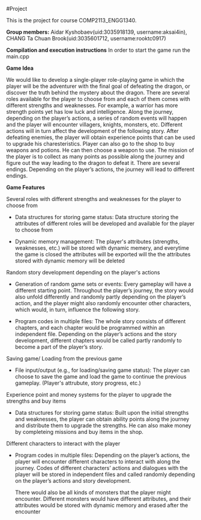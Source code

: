 #Project

This is the project for course COMP2113_ENGG1340.

**Group members:** Aidar Kyshobaev(uid:3035918139, username:aksai4in), CHANG Ta Chuan Brook(uid:3035601712, username:rooktc0917) 

**Compilation and execution instructions**
In order to start the game run the main.cpp


**Game Idea**

We would like to develop a single-player role-playing game in which the player will be the adventurer with the final goal of defeating the dragon, or discover the truth behind the mystery about the dragon. There are several roles available for the player to choose from and each of them comes with different strengths and weaknesses. For example, a warrior has more strength points yet has low luck and intelligence. Along the journey, depending on the player’s actions, a series of random events will happen and the player will encounter villagers, knights, monsters, etc. Different actions will in turn affect the development of the following story. After defeating enemies, the player will obtain experience points that can be used to upgrade his charesteristics. Player can also go to the shop to buy weapons and potions. He can then choose a weapon to use. The mission of the player is to collect as many points as possible along the journey and figure out the way leading to the dragon to defeat it. There are several endings. Depending on the player’s actions, the journey will lead to different endings.

**Game Features**

Several roles with different strengths and weaknesses for the player to choose from
  - Data structures for storing game status:
    Data structure storing the attributes of different roles will be developed and available for the player to choose from

  - Dynamic memory management:
    The player's attributes (strengths, weaknesses, etc.) will be stored with dynamic memery, and everytime the game is closed the attributes will be exported will the the attributes stored with dynamic memory will be deleted

Random story development depending on the player's actions
  - Generation of random game sets or events:
    Every gameplay will have a different starting point. Throughout the player’s journey, the story would also unfold differently and randomly partly depending on the player’s action, and the player might also randomly encounter other characters, which would, in turn, influence the following story.

  - Program codes in multiple files:
    The whole story consists of different chapters, and each chapter would be programmed within an independent file. Depending on the player’s actions and the story development, different chapters would be called partly randomly to become a part of the player’s story.

Saving game/ Loading from the previous game
  - File input/output (e.g., for loading/saving game status):
    The player can choose to save the game and load the game to continue the previous gameplay. (Player's attrubute, story progress, etc.)

Experience point and money systems for the player to upgrade the strengths and buy items
  - Data structures for storing game status:
    Built upon the initial strengths and weaknesses, the player can obtain ability points along the journey and distribute them to upgrade the strengths. He can also make money by completeing missions and buy items in the shop.

Different characters to interact with the player
  - Program codes in multiple files:
    Depending on the player’s actions, the player will encounter different characters to interact with along the journey. Codes of different characters’ actions and  dialogues with the player will be stored in independent files and called randomly depending on the player’s actions and story development.

    There would also be all kinds of monsters that the player might encounter. Different monsters would have different attributes, and their attributes would be stored with dynamic memory and erased after the encounter

  


